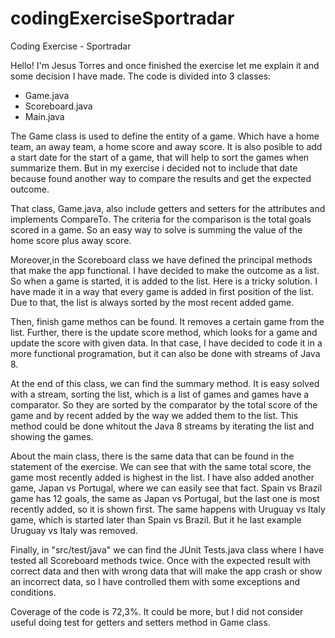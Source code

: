 # codingExerciseSportradar
 Coding Exercise - Sportradar
 
Hello! I'm Jesus Torres and once finished the exercise let me explain it and some decision I have made. The code is divided into 3 classes:

 - Game.java
 - Scoreboard.java
 - Main.java
 
The Game class is used to define the entity of a game. Which have a home team, an away team, a home score and away score. It is also posible to add a start date for the start of a game, that will help to sort the games when summarize them. But in my exercise i decided not to include that date because found another way to compare the results and get the expected outcome.

That class, Game.java, also include getters and setters for the attributes and implements CompareTo. The criteria for the comparison is the total goals scored in a game. So an easy way to solve is summing the value of the home score plus away score.

Moreover,in the Scoreboard class we have defined the principal methods that make the app functional. I have decided to make the outcome as a list. So when a game is started, it is added to the list. Here is a tricky solution. I have made it in a way that every game is added in first position of the list. Due to that, the list is always sorted by the most recent added game.

Then, finish game methos can be found. It removes a certain game from the list. Further, there is the update score method, which looks for a game and update the score with given data. In that case, I have decided to code it in a more functional programation, but it can also be done with streams of Java 8.

At the end of this class, we can find the summary method. It is easy solved with a stream, sorting the list, which is a list of games and games have a comparator. So they are sorted by the comparator by the total score of the game and by recent added by the way we added them to the list. This method could be done whitout the Java 8 streams by iterating the list and showing the games.

About the main class, there is the same data that can be found in the statement of the exercise. We can see that with the same total score, the game most recently added is highest in the list. I have also added another game, Japan vs Portugal, where we can easily see that fact. Spain vs Brazil game has 12 goals, the same as Japan vs Portugal, but the last one is most recently added, so it is shown first. The same happens with Uruguay vs Italy game, which is started later than Spain vs Brazil. But it he last example Uruguay vs Italy was removed.

Finally, in "src/test/java" we can find the JUnit Tests.java class where I have tested all Scoreboard methods twice. Once with the expected result with correct data and then with wrong data that will make the app crash or show an incorrect data, so I have controlled them with some exceptions and conditions.

Coverage of the code is 72,3%. It could be more, but I did not consider useful doing test for getters and setters method in Game class.
